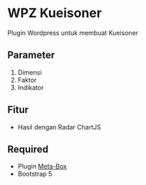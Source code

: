 # WPZ Kueisoner
Plugin Wordpress untuk membuat Kueisoner

## Parameter
1. Dimensi
2. Faktor
3. Indikator

## Fitur
- Hasil dengan Radar ChartJS

 ## Required
  - Plugin [Meta-Box](https://wordpress.org/plugins/meta-box/)
  - Bootstrap 5
